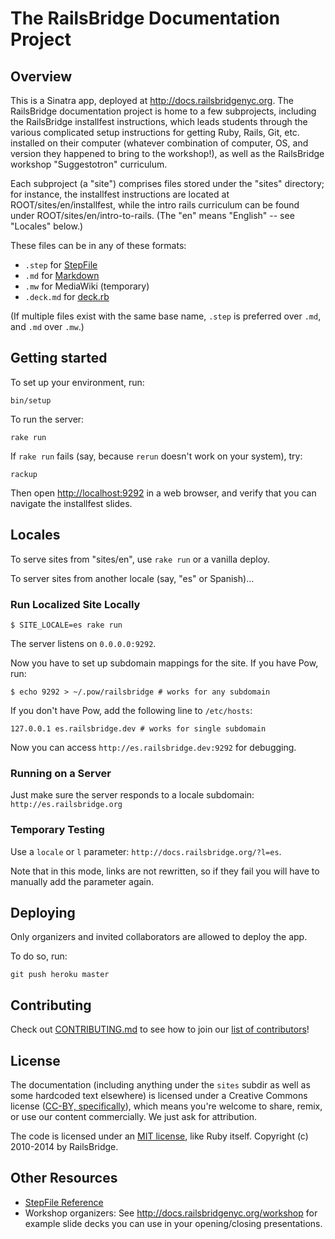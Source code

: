# The RailsBridge Documentation Project

## Overview

This is a Sinatra app, deployed at <http://docs.railsbridgenyc.org>. The RailsBridge documentation project is home to a few subprojects, including the RailsBridge installfest instructions, which leads students through the various complicated setup instructions for getting Ruby, Rails, Git, etc. installed on their computer (whatever combination of computer, OS, and version they happened to bring to the workshop!), as well as the RailsBridge workshop "Suggestotron" curriculum.

Each subproject (a "site") comprises files stored under the "sites" directory; for instance, the installfest instructions are located at ROOT/sites/en/installfest, while the intro rails curriculum can be found under ROOT/sites/en/intro-to-rails. (The "en" means "English" -- see "Locales" below.)

These files can be in any of these formats:

* `.step` for [StepFile](step_file_reference.md)
* `.md` for [Markdown](http://daringfireball.net/projects/markdown/syntax)
* `.mw` for MediaWiki (temporary)
* `.deck.md` for [deck.rb](https://github.com/alexch/deck.rb)

(If multiple files exist with the same base name, `.step` is preferred over `.md`, and `.md` over `.mw`.)

## Getting started

To set up your environment, run:

    bin/setup

To run the server:

    rake run

If `rake run` fails (say, because `rerun` doesn't work on your system), try:

    rackup

Then open <http://localhost:9292> in a web browser, and verify that you can navigate the installfest slides.

## Locales

To serve sites from "sites/en", use `rake run` or a vanilla deploy.

To server sites from another locale (say, "es" or Spanish)...

### Run Localized Site Locally

    $ SITE_LOCALE=es rake run

The server listens on `0.0.0.0:9292`.

Now you have to set up subdomain mappings for the site. If you have Pow, run:

    $ echo 9292 > ~/.pow/railsbridge # works for any subdomain

If you don't have Pow, add the following line to `/etc/hosts`:

    127.0.0.1 es.railsbridge.dev # works for single subdomain

Now you can access `http://es.railsbridge.dev:9292` for debugging.

### Running on a Server

Just make sure the server responds to a locale subdomain: `http://es.railsbridge.org`

### Temporary Testing

Use a `locale` or `l` parameter: `http://docs.railsbridge.org/?l=es`.

Note that in this mode, links are not rewritten, so if they fail you will have to manually add the parameter again.

## Deploying

Only organizers and invited collaborators are allowed to deploy the app.

To do so, run:

    git push heroku master

## Contributing

Check out [CONTRIBUTING.md](CONTRIBUTING.md) to see how to join our
[list of contributors](https://github.com/=>railsbridge-nyc/docs/contributors)!

## License

The documentation (including anything under the `sites` subdir as well as some hardcoded text elsewhere) is licensed under a Creative Commons license ([CC-BY,  specifically](http://creativecommons.org/licenses/by/3.0/)), which means you're welcome to share, remix, or use our content commercially. We just ask for attribution.

The code is licensed under an [MIT license](http://opensource.org/licenses/MIT), like Ruby itself. Copyright (c) 2010-2014 by RailsBridge.

## Other Resources

- [StepFile Reference](step_file_reference.md)
- Workshop organizers: See http://docs.railsbridgenyc.org/workshop for example slide decks you can use in your opening/closing presentations.
